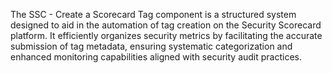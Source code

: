 The SSC - Create a Scorecard Tag component is a structured system designed to aid in the automation of tag creation on the Security Scorecard platform. It efficiently organizes security metrics by facilitating the accurate submission of tag metadata, ensuring systematic categorization and enhanced monitoring capabilities aligned with security audit practices.
